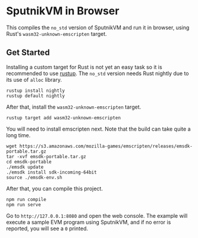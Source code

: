 # SputnikVM in Browser

This compiles the `no_std` version of SputnikVM and run it in browser,
using Rust's `wasm32-unknown-emscripten` target.

## Get Started

Installing a custom target for Rust is not yet an easy task so it is
recommended to use
[rustup](https://www.rust-lang.org/en-US/install.html). The `no_std`
version needs Rust nightly due to its use of `alloc` library.

```
rustup install nightly
rustup default nightly
```

After that, install the `wasm32-unknown-emscripten` target.

```
rustup target add wasm32-unknown-emscripten
```

You will need to install emscripten next. Note that the build can take
quite a long time.

```
wget https://s3.amazonaws.com/mozilla-games/emscripten/releases/emsdk-portable.tar.gz
tar -xvf emsdk-portable.tar.gz
cd emsdk-portable
./emsdk update
./emsdk install sdk-incoming-64bit
source ./emsdk-env.sh
```

After that, you can compile this project.

```
npm run compile
npm run serve
```

Go to `http://127.0.0.1:8080` and open the web console. The example
will execute a sample EVM program using SputnikVM, and if no error is
reported, you will see a `0` printed.
